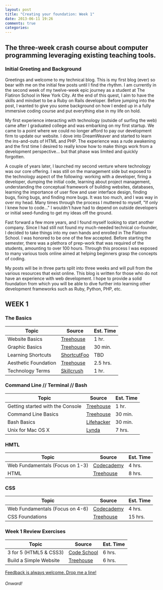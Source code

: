 ```yaml
---
layout: post
title: "Creating your foundation: Week 1"
date: 2013-06-11 19:26
comments: true
categories: 
---
```


## The three-week crash course about computer programming leveraging existing teaching tools.

### Initial Greeting and Background

Greetings and welcome to my technical blog. This is my first blog (ever) so bear with me on the initial few posts until I find the rhythm. I am currently in the second week of my twelve-week epic journey as a student at The Flatiron School in New York City. At the end of this quest, I aim to have the skills and mindset to be a Ruby on Rails developer. Before jumping into the post, I wanted to give you some background on how I ended up in a fully immersive coding course and put everything else in my life on hold.

My first experience interacting with technology (outside of surfing the web) came after I graduated college and was embarking on my first startup. We came to a point where we could no longer afford to pay our development firm to update our website. I dove into DreamWeaver and started to learn the ins-and-outs of HTML and PHP. The experience was a rude awakening and the first time I desired to really know how to make things work from a development perspective... but that phase was limited and quickly forgotten.

A couple of years later, I launched my second venture where technology was our core offering. I was still on the management side but exposed to the technology aspect of the following: working with a developer, firing a developer, dumping the initial code, learning about project management, understanding the conceptual framework of building websites, databases, learning the importance of user flow and user interface design, finding bugs, fixing bugs, and finding more bugs. It was too much, and I was way in over my head. Many times through the process I muttered to myself, "If only I knew how to code..." I wouldn't have had to depend on outside developers or initial seed-funding to get my ideas off the ground. 

Fast forward a few more years, and I found myself looking to start another company. Since I had still not found my much-needed technical co-founder, I decided to take things into my own hands and enrolled in The Flatiron School. I was honored to be one of the few accepted. Before starting the semester, there was a plethora of prep-work that was required of the students, amounting to over 100 hours. Through this process I was exposed to many various tools online aimed at helping beginners grasp the concepts of coding. 

My posts will be in three parts split into three weeks and will pull from the various resources that exist online. This blog is written for those who do not have an experience with web development. I hope to provide a solid foundation from which you will be able to dive further into learning other development frameworks such as Ruby, Python, PHP, etc.

## WEEK 1

### The Basics

| Topic                 | Source      | Est. Time |
|-----------------------|-------------|-----------|
| Website Basics        | [Treehouse](http://teamtreehouse.com/library/websites/website-basics/website-basics)  | 1 hr. |
| Graphic Basics        | [Treehouse](http://teamtreehouse.com/library/websites/technology-foundations/graphic-basics) | 30 min. |
| Learning Shortcuts    | [ShortcutFoo](https://www.shortcutfoo.com) | TBD |
| Aesthetic Foundation  | [Treehouse](http://teamtreehouse.com/library/websites/aesthetic-foundations) | 2.5 hrs. |
| Technology Terms      |  [Skillcrush](http://www.skillcrush.com/terms/) | 1 hr. |



### Command Line // Terminal // Bash

| Topic       | Source        | Est. Time |
|-------------|---------------|-----------|
| Getting started with the Console | [Treehouse](http://teamtreehouse.com/library/programming/console-foundations/getting-started-with-the-console) | 1 hr. |
| Command Line Basics | [Treehouse](http://blog.teamtreehouse.com/command-line-basics) | 30 min. |
| Bash Basics | [Lifehacker](http://lifehacker.com/5633909/who-needs-a-mouse-learn-to-use-the-command-line-for-almost-anything) | 30 min. |
| Unix for Mac OS X | [Lynda](http://www.lynda.com/Mac-OS-X-10-6-tutorials/Unix-for-Mac-OS-X-Users/78546-2.html) | 7 hrs. |


### HMTL

| Topic       | Source       | Est. Time |
|-------------|--------------|-----------|
| Web Fundamentals (Focus on 1-3) | [Codecademy](http://www.codecademy.com/tracks/web) | 4 hrs. |
| HTML | [Treehouse](http://teamtreehouse.com/library/websites/html) | 8 hrs. |


### CSS

| Topic      | Source      | Est. Time |
|------------|-------------|-----------|
| Web Fundamentals (Focus on 4-6) | [Codecademy](http://www.codecademy.com/tracks/web) | 4 hrs. |
| CSS Foundations | [Treehouse](http://teamtreehouse.com/library/websites/css-foundations-2) | 15 hrs. |

### Week 1 Review Exercises

| Topic       | Source        | Est. Time |
|-------------|---------------|-----------|
| 3 for 5 (HTML5 & CSS3) | [Code School](http://www.codeschool.com/courses/functional-html5-css3) | 6 hrs. |
| Build a Simple Website | [Treehouse](http://teamtreehouse.com/library/websites/build-a-simple-website) | 6 hrs. |

[Feedback is always welcome. Drop me a line!](https://twitter.com/jcalebCollins)

###### Onward!
